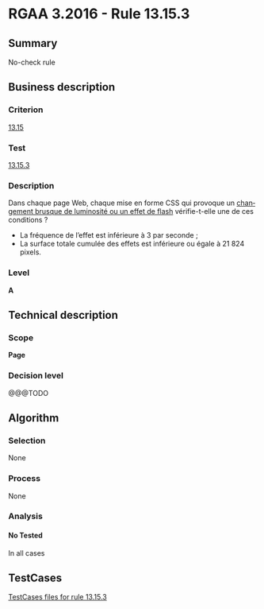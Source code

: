 # RGAA 3.2016 - Rule 13.15.3

## Summary
No-check rule


## Business description

### Criterion
[13.15](http://references.modernisation.gouv.fr/rgaa-accessibilite/criteres.html#crit-13-15)

### Test
[13.15.3](http://references.modernisation.gouv.fr/rgaa-accessibilite/criteres.html#test-13-15-3)

### Description
<div lang="fr">Dans chaque page Web, chaque mise en forme CSS qui provoque un <a href="http://references.modernisation.gouv.fr/rgaa-accessibilite/glossaire.html#changements-brusques-de-luminosite">changement brusque de luminosit&#xE9; ou un effet de flash</a> v&#xE9;rifie-t-elle une de ces conditions&nbsp;? <ul><li>La fr&#xE9;quence de l&#x2019;effet est inf&#xE9;rieure &#xE0; 3 par seconde&nbsp;;</li> <li>La surface totale cumul&#xE9;e des effets est inf&#xE9;rieure ou &#xE9;gale &#xE0; 21&nbsp;824 pixels.</li> </ul></div>

### Level
**A**


## Technical description

### Scope
**Page**

### Decision level
@@@TODO


## Algorithm

### Selection
None

### Process
None

### Analysis

#### No Tested
In all cases


##  TestCases

[TestCases files for rule 13.15.3](https://github.com/Asqatasun/Asqatasun/tree/develop/rules/rules-rgaa3.2016/src/test/resources/testcases/rgaa32016/Rgaa32016Rule131503/)


